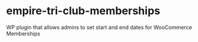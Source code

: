 # empire-tri-club-memberships
WP plugin that allows admins to set start and end dates for WooCommerce Memberships
